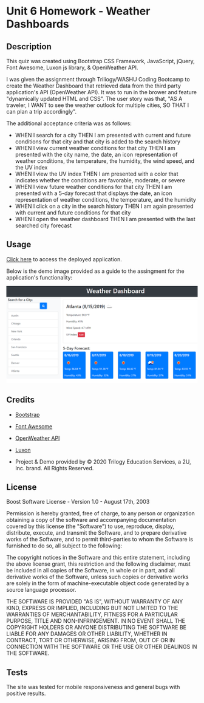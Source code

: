 # Unit 6 Homework - Weather Dashboards

## Description

This quiz was created using Bootstrap CSS Framework, JavaScript, jQuery, Font Awesome, Luxon js library, & OpenWeather API.

I was given the assignment through Triliogy/WASHU Coding Bootcamp to create the Weather Dashboard that retrieved data from the third party application's API (OpenWeather API).  It was to run in the brower and feature "dynamically updated HTML and CSS". The user story was that, "AS A traveler, I WANT to see the weather outlook for multiple cities, SO THAT I can plan a trip accordingly".

The additional acceptance criteria was as follows:

- WHEN I search for a city THEN I am presented with current and future conditions for that city and that city is added to the search history
- WHEN I view current weather conditions for that city THEN I am presented with the city name, the date, an icon representation of weather conditions, the temperature, the humidity, the wind speed, and the UV index
- WHEN I view the UV index THEN I am presented with a color that indicates whether the conditions are favorable, moderate, or severe
- WHEN I view future weather conditions for that city THEN I am presented with a 5-day forecast that displays the date, an icon representation of weather conditions, the temperature, and the humidity
- WHEN I click on a city in the search history THEN I am again presented with current and future conditions for that city
- WHEN I open the weather dashboard THEN I am presented with the last searched city forecast

## Usage

[Click here](https://jferguson1903.github.io/Unit6-HW/) to access the deployed application.

Below is the demo image provided as a guide to the assingment for the application's functionality: 

![weather dashboard demo](./Assets/06-server-side-apis-homework-demo.png)

## Credits

* [Bootstrap](https://getbootstrap.com/)

* [Font Awesome](https://fontawesome.com/)

* [OpenWeather API](https://openweathermap.org/api)

* [Luxon](https://moment.github.io/luxon/)

* Project & Demo provided by © 2020 Trilogy Education Services, a 2U, Inc. brand. All Rights Reserved.

## License

Boost Software License - Version 1.0 - August 17th, 2003

Permission is hereby granted, free of charge, to any person or organization
obtaining a copy of the software and accompanying documentation covered by
this license (the "Software") to use, reproduce, display, distribute,
execute, and transmit the Software, and to prepare derivative works of the
Software, and to permit third-parties to whom the Software is furnished to
do so, all subject to the following:

The copyright notices in the Software and this entire statement, including
the above license grant, this restriction and the following disclaimer,
must be included in all copies of the Software, in whole or in part, and
all derivative works of the Software, unless such copies or derivative
works are solely in the form of machine-executable object code generated by
a source language processor.

THE SOFTWARE IS PROVIDED "AS IS", WITHOUT WARRANTY OF ANY KIND, EXPRESS OR
IMPLIED, INCLUDING BUT NOT LIMITED TO THE WARRANTIES OF MERCHANTABILITY,
FITNESS FOR A PARTICULAR PURPOSE, TITLE AND NON-INFRINGEMENT. IN NO EVENT
SHALL THE COPYRIGHT HOLDERS OR ANYONE DISTRIBUTING THE SOFTWARE BE LIABLE
FOR ANY DAMAGES OR OTHER LIABILITY, WHETHER IN CONTRACT, TORT OR OTHERWISE,
ARISING FROM, OUT OF OR IN CONNECTION WITH THE SOFTWARE OR THE USE OR OTHER
DEALINGS IN THE SOFTWARE.

## Tests

The site was tested for mobile responsiveness and general bugs with positive results.







